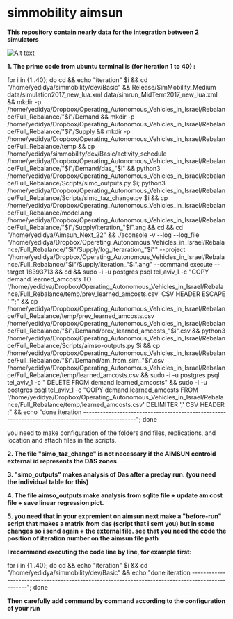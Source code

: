 # simmobility aimsun 


**This repository contain nearly data for the integration between 2 simulators**

<img
  src="https://t3.ftcdn.net/jpg/03/53/83/92/360_F_353839266_8yqhN0548cGxrl4VOxngsiJzDgrDHxjG.jpg"
  alt="Alt text"
  title="Optional title"
  style="display: inline-block; margin: 0 auto; max-width: 100px">
  

**1. The prime code from ubuntu terminal is (for iteration 1 to 40)  :**

for i in {1..40}; do cd  &&  echo "iteration" $i  &&
  cd "/home/yedidya/simmobility/dev/Basic" &&
  Release/SimMobility_Medium data/simulation2017_new_lua.xml data/simrun_MidTerm2017_new_lua.xml &&
  mkdir -p /home/yedidya/Dropbox/Operating_Autonomous_Vehicles_in_Israel/Rebalance/Full_Rebalance/"$i"/Demand &&
  mkdir -p /home/yedidya/Dropbox/Operating_Autonomous_Vehicles_in_Israel/Rebalance/Full_Rebalance/"$i"/Supply &&
  mkdir -p /home/yedidya/Dropbox/Operating_Autonomous_Vehicles_in_Israel/Rebalance/Full_Rebalance/temp &&
  cp /home/yedidya/simmobility/dev/Basic/activity_schedule /home/yedidya/Dropbox/Operating_Autonomous_Vehicles_in_Israel/Rebalance/Full_Rebalance/"$i"/Demand/das_"$i" &&
 python3 /home/yedidya/Dropbox/Operating_Autonomous_Vehicles_in_Israel/Rebalance/Full_Rebalance/Scripts/simo_outputs.py $i;  python3 /home/yedidya/Dropbox/Operating_Autonomous_Vehicles_in_Israel/Rebalance/Full_Rebalance/Scripts/simo_taz_change.py $i &&
  cp /home/yedidya/Dropbox/Operating_Autonomous_Vehicles_in_Israel/Rebalance/Full_Rebalance/model.ang /home/yedidya/Dropbox/Operating_Autonomous_Vehicles_in_Israel/Rebalance/Full_Rebalance/"$i"/Supply/iteration_"$i".ang &&
 cd &&
 cd "/home/yedidya/Aimsun_Next_22" &&
  ./aconsole -v --log --log_file "/home/yedidya/Dropbox/Operating_Autonomous_Vehicles_in_Israel/Rebalance/Full_Rebalance/"$i"/Supply/log_iteraration_"$i"" --project "/home/yedidya/Dropbox/Operating_Autonomous_Vehicles_in_Israel/Rebalance/Full_Rebalance/"$i"/Supply/iteration_"$i".ang" --command execute --target 18393713 &&
  cd &&
  sudo -i -u postgres psql tel_aviv_1 -c "COPY demand.learned_amcosts TO '/home/yedidya/Dropbox/Operating_Autonomous_Vehicles_in_Israel/Rebalance/Full_Rebalance/temp/prev_learned_amcosts.csv' CSV HEADER ESCAPE '''';" &&
 cp /home/yedidya/Dropbox/Operating_Autonomous_Vehicles_in_Israel/Rebalance/Full_Rebalance/temp/prev_learned_amcosts.csv
/home/yedidya/Dropbox/Operating_Autonomous_Vehicles_in_Israel/Rebalance/Full_Rebalance/"$i"/Demand/prev_learned_amcosts_"$i".csv &&
  python3 /home/yedidya/Dropbox/Operating_Autonomous_Vehicles_in_Israel/Rebalance/Full_Rebalance/Scripts/aimso-outputs.py $i &&   cp /home/yedidya/Dropbox/Operating_Autonomous_Vehicles_in_Israel/Rebalance/Full_Rebalance/"$i"/Demand/am_from_sim_"$i".csv /home/yedidya/Dropbox/Operating_Autonomous_Vehicles_in_Israel/Rebalance/Full_Rebalance/temp/learned_amcosts.csv &&
  sudo -i -u postgres psql tel_aviv_1 -c " DELETE FROM demand.learned_amcosts" &&
  sudo -i -u postgres psql tel_aviv_1 -c "COPY demand.learned_amcosts FROM '/home/yedidya/Dropbox/Operating_Autonomous_Vehicles_in_Israel/Rebalance/Full_Rebalance/temp/learned_amcosts.csv' DELIMITER ',' CSV HEADER ;" &&
  echo "done iteration -------------------------------------------------------------------------------------------------"; done

you need to make configuration of the folders and files, replications, and location and attach files in the scripts.
 
**2. The file "simo_taz_change" is not necessary if the AIMSUN centroid external id represents the DAS zones**

**3. "simo_outputs" makes analysis of Das after a preday run. (you need the individual table for this)**

**4. The file aimso_outputs make analysis from sqlite file + update am cost file + save linear regression  pict.**

**5. you need that in your expremient  on aimsun next make a "before-run" script that makes a matrix from das (script that i sent you) but in some changes so i send again + the external file. see that you need the code the position of iteration number on the aimsun file path**


**I recommend executing the code line by line, for example first:**

for i in {1..40}; do cd  &&  echo "iteration" $i  &&
  cd "/home/yedidya/simmobility/dev/Basic" &&
  echo "done iteration -------------------------------------------------------------------------------------------------"; done

**Then carefully add command by  command   according to the configuration of your run**
